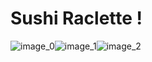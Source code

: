 # Sushi Raclette !
![image_0](images/image_18.jpg)![image_1](images/image_19.jpg)![image_2](images/image_20.jpg)